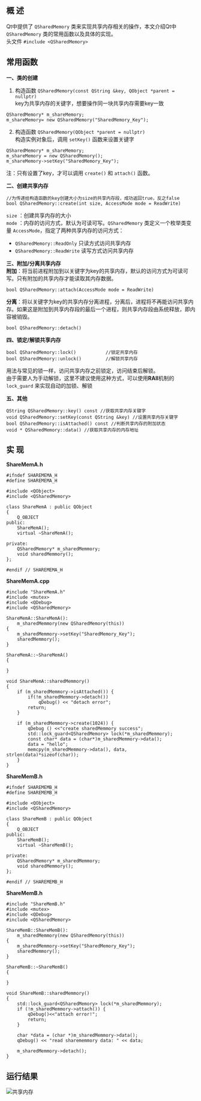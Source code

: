 ## 概 述
Qt中提供了 `QSharedMemory` 类来实现共享内存相关的操作，本文介绍Qt中 `QSharedMemory` 类的常用函数以及具体的实现。    
头文件 `#include <QSharedMemory>`

## 常用函数
**一、类的创建**  
1. 构造函数 `QSharedMemory(const QString &key, QObject *parent = nullptr)`  
key为共享内存的关键字，想要操作同一块共享内存需要key一致
```
QSharedMemory* m_shareMemory;
m_shareMemory= new QSharedMemory("SharedMemory_Key");
```
2. 构造函数 `QSharedMemory(QObject *parent = nullptr)`  
构造实例对象后，调用 `setKey()` 函数来设置关键字
```
QSharedMemory* m_shareMemory;
m_shareMemory = new QSharedMemory();
m_shareMemory->setKey("SharedMemory_Key");
```
注：只有设置了key，才可以调用 `create()` 和 `attach()` 函数。

**二、创建共享内存**  
```
//为传递给构造函数的key创建大小为size的共享内存段，成功返回true，反之false
bool QSharedMemory::create(int size, AccessMode mode = ReadWrite)
```
`size` ：创建共享内存的大小  
`mode` ：内存的访问方式，默认为可读可写。`QSharedMemory` 类定义一个枚举类变量 `AccessMode`，指定了两种共享内存的访问方式：
- `QSharedMemory::ReadOnly`   只读方式访问共享内存
- `QSharedMemory::ReadWrite`  读写方式访问共享内存

**三、附加/分离共享内存**  
**附加**：将当前进程附加到以关键字为key的共享内存，默认的访问方式为可读可写。只有附加的共享内存才能读取其内存数据。
```
bool QSharedMemory::attach(AccessMode mode = ReadWrite)
```
**分离**：将以关键字为key的共享内存分离进程，分离后，进程将不再能访问共享内存。如果这是附加到共享内存段的最后一个进程，则共享内存段由系统释放，即内容被销毁。
```
bool QSharedMemory::detach()
```

**四、锁定/解锁共享内存**
```
bool QSharedMemory::lock()           //锁定共享内存
bool QSharedMemory::unlock()         //解锁共享内存
```
用法与常见的锁一样，访问共享内存之前锁定，访问结束后解锁。  
由于需要人为手动解锁，这里不建议使用这种方式，可以使用**RAII**机制的 `lock_guard` 来实现自动的加锁、解锁

**五、其他**
```
QString QSharedMemory::key() const //获取共享内存关键字
void QSharedMemory::setKey(const QString &key) //设置共享内存关键字
bool QSharedMemory::isAttached() const //判断共享内存的附加状态
void * QSharedMemory::data() //获取共享内存的内存地址
```

## 实 现
**ShareMemA.h**
```
#ifndef SHAREMEMA_H
#define SHAREMEMA_H

#include <QObject>
#include <QSharedMemory>

class ShareMemA : public QObject
{
    Q_OBJECT
public:
    ShareMemA();
    virtual ~ShareMemA();

private:
    QSharedMemory* m_sharedMemmory;
    void sharedMemmory();
};

#endif // SHAREMEMA_H
```
**ShareMemA.cpp**
```
#include "ShareMemA.h"
#include <mutex>
#include <QDebug>
#include <QSharedMemory>

ShareMemA::ShareMemA():
    m_sharedMemmory(new QSharedMemory(this))
{
    m_sharedMemmory->setKey("SharedMemory_Key");
    sharedMemmory();
}

ShareMemA::~ShareMemA()
{

}

void ShareMemA::sharedMemmory()
{
    if (m_sharedMemmory->isAttached()) {
        if(!m_sharedMemmory->detach())
            qDebug() << "detach error";
        return;
    }

    if (m_sharedMemmory->create(1024)) {
        qDebug () <<"create sharedMemmory success";
        std::lock_guard<QSharedMemory> lock(*m_sharedMemmory);
        const char* data = (char*)m_sharedMemmory->data();
        data = "hello";
        memcpy(m_sharedMemmory->data(), data, strlen(data)*sizeof(char));
    }
}
```
**ShareMemB.h**
```
#ifndef SHAREMEMB_H
#define SHAREMEMB_H

#include <QObject>
#include <QSharedMemory>

class ShareMemB : public QObject
{
    Q_OBJECT
public:
    ShareMemB();
    virtual ~ShareMemB();

private:
    QSharedMemory* m_sharedMemmory;
    void sharedMemmory();
};

#endif // SHAREMEMB_H
```
**ShareMemB.h**
```
#include "ShareMemB.h"
#include <mutex>
#include <QDebug>
#include <QSharedMemory>

ShareMemB::ShareMemB():
    m_sharedMemmory(new QSharedMemory(this))
{
    m_sharedMemmory->setKey("SharedMemory_Key");
    sharedMemmory();
}

ShareMemB::~ShareMemB()
{

}

void ShareMemB::sharedMemmory()
{
    std::lock_guard<QSharedMemory> lock(*m_sharedMemmory);
    if (!m_sharedMemmory->attach()) {
        qDebug()<<"attach error!";
        return;
    }

    char *data = (char *)m_sharedMemmory->data();
    qDebug() << "read sharememmory data: " << data;

    m_sharedMemmory->detach();
}
```
## 运行结果

![共享内存](https://upload-images.jianshu.io/upload_images/22192996-da74f6e58021aa5b.png?imageMogr2/auto-orient/strip%7CimageView2/2/w/1240)
